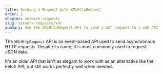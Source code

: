 ```yaml
---
title: Sending a Request With XMLHttpRequest
order: 1
chapter: network-requests
slug: network-requests/xhr
summary: Use the XMLHttpRequest API to send a GET request to a web API.
---
```


The `XMLHttpRequest` API is an event-based API used to send asynchronous HTTP requests. Despite its name, it is most commonly used to request JSON data.

It's an older API that isn't as elegant to work with as an alternative like the Fetch API, but still works perfectly well when needed.
